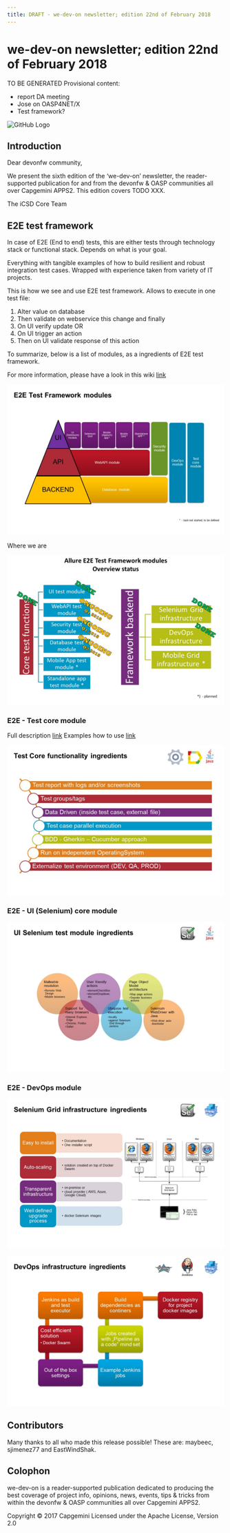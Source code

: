```yaml
---
title: DRAFT - we-dev-on newsletter; edition 22nd of February 2018
---
```

# we-dev-on newsletter; edition 22nd of February 2018

TO BE GENERATED
Provisional content:

- report DA meeting
- Jose on OASP4NET/X
- Test framework?

<!-- i><a href='http://ecotrust-canada.github.io/markdown-toc/'>Table of contents generated with markdown-toc</a></i></small -->

![GitHub Logo](../img/devonfw-logo-smallest.png)

## Introduction

Dear devonfw community,

We present the sixth edition of the ‘we-dev-on’ newsletter, the reader-supported publication for and from the devonfw & OASP communities all over Capgemini APPS2. This edition covers TODO XXX.

The iCSD Core Team

## E2E test framework

In case of E2E (End to end) tests, this are either tests through technology stack or functional stack. 
Depends on what is your goal. 

Everything with tangible examples of how to build resilient and robust integration test cases. Wrapped with experience taken from variety of IT projects. 

This is how we see and use E2E test framework. 
Allows to execute in one test file:  
1. Alter value on database 
2. Then validate on webservice this change 
   and finally 
3. On UI verify update 
OR
1.	On UI trigger an action 
2.	Then on UI validate response of this action 

To summarize, below is a list of modules, as a ingredients of E2E test framework. 

For more information, please have a look in this wiki [link](https://github.com/devonfw/devonfw-testing/wiki) 

![E2E_Pyramid](/2018/img/E2E_Pyramid.jpg)

Where we are 

![E2E_Status.jpg](/2018/img/E2E_Status.jpg)


### E2E - Test core module
Full description [link](https://github.com/devonfw/devonfw-testing/wiki/Core-test-module#features)
Examples how to use [link](https://github.com/devonfw/devonfw-testing/wiki/framework-test-class)

![E2E_TestCoreModule](/2018/img/E2E_TestCore.jpg)

### E2E - UI (Selenium) core module
![E2E_UI_module.jpg](/2018/img/E2E_UI_module.jpg)

### E2E - DevOps module

![E2E_SeleniumGrid.jpg](/2018/img/E2E_SeleniumGrid.jpg)

![E2E_DevOps_module.jpg](/2018/img/E2E_DevOps_module.jpg)


## Contributors

Many thanks to all who made this release possible! These are: maybeec, sjimenez77 and EastWindShak.

## Colophon

we-dev-on is a reader-supported publication dedicated to producing the best coverage of project info, opinions, news, events, tips & tricks from within the devonfw & OASP communities all over Capgemini APPS2.

Copyright © 2017 Capgemini
Licensed under the Apache License, Version 2.0
